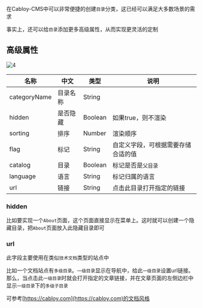 在Cabloy-CMS中可以非常便捷的创建`目录`分类，这已经可以满足大多数场景的需求

事实上，还可以给`目录`添加更多高级属性，从而实现更灵活的定制

## 高级属性

![4](https://portal.cabloy.com/api/a/file/file/download/208a4b025cc34c4196a8b3665e12118d.png)

|名称|中文|类型|说明|
|-|-|-|-|
|categoryName|目录名称|String||
|hidden|是否隐藏|Boolean|如果true，则不渲染|
|sorting|排序|Number|渲染顺序|
|flag|标记|String|自定义字段，可根据需要存储合适的值|
|catalog|目录|Boolean|标记是否是`父目录`|
|language|语言|String|标记归属的语言|
|url|链接|String|点击此目录打开指定的链接|

### hidden

比如要实现一个`About`页面，这个页面直接显示在菜单上。这时就可以创建一个隐藏目录，把`About`页面放入此隐藏目录即可

### url

此字段主要使用在类似`技术文档`类型的站点中

比如一个文档站点有`多级目录`。`一级目录`显示在导航中，给此`一级目录`设置url链接。那么，当点击此`一级目录`时就会打开指定的文章链接，并在文章页面的左侧边栏中显示`一级目录`下的`多级子目录`

可参考[https://cabloy.com](https://cabloy.com)的文档风格

